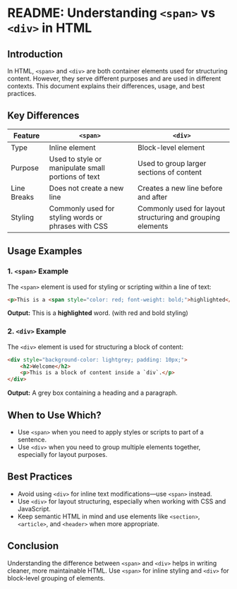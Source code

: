 # README: Understanding `<span>` vs `<div>` in HTML

## Introduction
In HTML, `<span>` and `<div>` are both container elements used for structuring content. However, they serve different purposes and are used in different contexts. This document explains their differences, usage, and best practices.

## Key Differences

| Feature  | `<span>`  | `<div>`  |
|----------|----------|----------|
| Type | Inline element | Block-level element |
| Purpose | Used to style or manipulate small portions of text | Used to group larger sections of content |
| Line Breaks | Does not create a new line | Creates a new line before and after |
| Styling | Commonly used for styling words or phrases with CSS | Commonly used for layout structuring and grouping elements |

## Usage Examples

### 1. `<span>` Example
The `<span>` element is used for styling or scripting within a line of text:

```html
<p>This is a <span style="color: red; font-weight: bold;">highlighted</span> word.</p>
```

**Output:**
This is a **highlighted** word. (with red and bold styling)

### 2. `<div>` Example
The `<div>` element is used for structuring a block of content:

```html
<div style="background-color: lightgrey; padding: 10px;">
    <h2>Welcome</h2>
    <p>This is a block of content inside a `div`.</p>
</div>
```

**Output:**
A grey box containing a heading and a paragraph.

## When to Use Which?

- Use `<span>` when you need to apply styles or scripts to part of a sentence.
- Use `<div>` when you need to group multiple elements together, especially for layout purposes.

## Best Practices

- Avoid using `<div>` for inline text modifications—use `<span>` instead.
- Use `<div>` for layout structuring, especially when working with CSS and JavaScript.
- Keep semantic HTML in mind and use elements like `<section>`, `<article>`, and `<header>` when more appropriate.

## Conclusion

Understanding the difference between `<span>` and `<div>` helps in writing cleaner, more maintainable HTML. Use `<span>` for inline styling and `<div>` for block-level grouping of elements.


